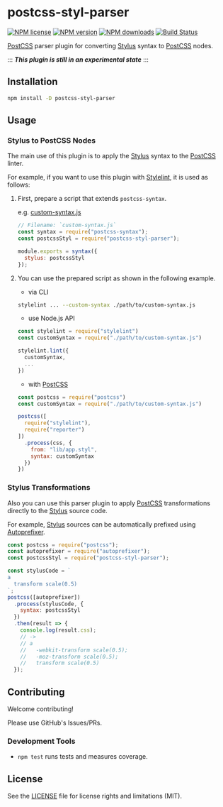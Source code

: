 # postcss-styl-parser

[![NPM license]](https://www.npmjs.com/package/postcss-styl-parser)
[![NPM version]](https://www.npmjs.com/package/postcss-styl-parser)
[![NPM downloads]](https://www.npmjs.com/package/postcss-styl-parser)
[![Build Status]](https://travis-ci.org/ota-meshi/postcss-styl-parser)

[PostCSS] parser plugin for converting [Stylus] syntax to [PostCSS] nodes.

:::
**_This plugin is still in an experimental state_**
:::

## Installation

```bash
npm install -D postcss-styl-parser
```

## Usage

### Stylus to PostCSS Nodes

The main use of this plugin is to apply the [Stylus] syntax to the [PostCSS] linter.

For example, if you want to use this plugin with [Stylelint], it is used as follows:

1. First, prepare a script that extends `postcss-syntax`.

   e.g. [custom-syntax.js](./tests/integration/stylelint/custom-syntax.js)

   ```js
   // Filename: `custom-syntax.js`
   const syntax = require("postcss-syntax");
   const postcssStyl = require("postcss-styl-parser");

   module.exports = syntax({
     stylus: postcssStyl
   });
   ```

2. You can use the prepared script as shown in the following example.

   - via CLI

   ```bash
   stylelint ... --custom-syntax ./path/to/custom-syntax.js
   ```

   - use Node.js API

   ```js
   const stylelint = require("stylelint")
   const customSyntax = require("./path/to/custom-syntax.js")

   stylelint.lint({
     customSyntax,
     ...
   })
   ```

   - with [PostCSS]

   ```js
   const postcss = require("postcss")
   const customSyntax = require("./path/to/custom-syntax.js")

   postcss([
     require("stylelint"),
     require("reporter")
   ])
     .process(css, {
       from: "lib/app.styl",
       syntax: customSyntax
     })
   })
   ```

### Stylus Transformations

Also you can use this parser plugin to apply [PostCSS] transformations directly to the [Stylus] source code.

For example, [Stylus] sources can be automatically prefixed using [Autoprefixer].

```js
const postcss = require("postcss");
const autoprefixer = require("autoprefixer");
const postcssStyl = require("postcss-styl-parser");

const stylusCode = `
a
  transform scale(0.5)
`;
postcss([autoprefixer])
  .process(stylusCode, {
    syntax: postcssStyl
  })
  .then(result => {
    console.log(result.css);
    // ->
    // a
    //   -webkit-transform scale(0.5);
    //   -moz-transform scale(0.5);
    //   transform scale(0.5)
  });
```

## Contributing

Welcome contributing!

Please use GitHub's Issues/PRs.

### Development Tools

- `npm test` runs tests and measures coverage.

## License

See the [LICENSE] file for license rights and limitations (MIT).

[postcss]: https://postcss.org/
[stylus]: http://stylus-lang.com/
[stylelint]: http://stylelint.io/
[autoprefixer]: https://github.com/postcss/autoprefixer
[license]: ./LICENSE
[npm license]: https://img.shields.io/npm/l/postcss-styl-parser.svg
[npm version]: https://img.shields.io/npm/v/postcss-styl-parser.svg
[npm downloads]: https://img.shields.io/npm/dw/postcss-styl-parser.svg
[Build Status]: https://travis-ci.org/ota-meshi/postcss-styl-parser.svg?branch=master

